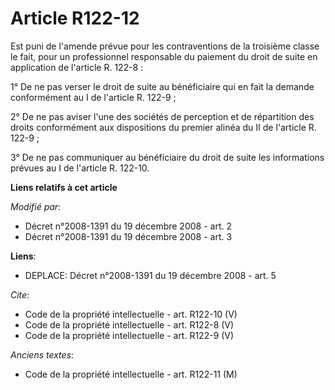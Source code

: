 # Article R122-12

Est puni de l'amende prévue pour les contraventions de la troisième classe le fait, pour un professionnel responsable du
paiement du droit de suite en application de l'article R. 122-8 : 

1° De ne pas verser le droit de suite au bénéficiaire qui en fait la demande conformément au I de l'article R. 122-9 ; 

2° De ne pas aviser l'une des sociétés de perception et de répartition des droits conformément aux dispositions du premier
alinéa du II de l'article R. 122-9 ; 

3° De ne pas communiquer au bénéficiaire du droit de suite les informations prévues au I de l'article R. 122-10.

**Liens relatifs à cet article**

_Modifié par_:

  - Décret n°2008-1391 du 19 décembre 2008 - art. 2
  - Décret n°2008-1391 du 19 décembre 2008 - art. 3

**Liens**:

  - DEPLACE: Décret n°2008-1391 du 19 décembre 2008 - art. 5

_Cite_:

  - Code de la propriété intellectuelle - art. R122-10 (V)
  - Code de la propriété intellectuelle - art. R122-8 (V)
  - Code de la propriété intellectuelle - art. R122-9 (V)

_Anciens textes_:

  - Code de la propriété intellectuelle - art. R122-11 (M)
